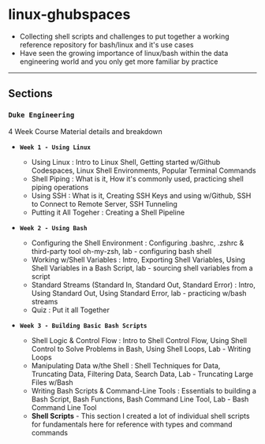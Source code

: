 # linux-ghubspaces 

* Collecting shell scripts and challenges to put together a working reference repository for bash/linux and it's use cases
* Have seen the growing importance of linux/bash within the data engineering world and you only get more familiar by practice

--- 

## **Sections**

### `Duke Engineering`
4 Week Course Material details and breakdown

* **`Week 1 - Using Linux`**
    - Using Linux : Intro to Linux Shell, Getting started w/Github Codespaces, Linux Shell Environments, Popular Terminal Commands
    - Shell Piping : What is it, How it's commonly used, practicing shell piping operations
    - Using SSH : What is it, Creating SSH Keys and using w/Github, SSH to Connect to Remote Server, SSH Tunneling
    - Putting it All Togeher : Creating a Shell Pipeline

* **`Week 2 - Using Bash`**
    - Configuring the Shell Environment : Configuring .bashrc, .zshrc & third-party tool oh-my-zsh, lab - configuring bash shell
    - Working w/Shell Variables : Intro, Exporting Shell Variables, Using Shell Variables in a Bash Script, lab - sourcing shell variables from a script
    - Standard Streams (Standard In, Standard Out, Standard Error) : Intro, Using Standard Out, Using Standard Error, lab - practicing w/bash streams
    - Quiz : Put it all Together

* **`Week 3 - Building Basic Bash Scripts`** 
    - Shell Logic & Control Flow : Intro to Shell Control Flow, Using Shell Control to Solve Problems in Bash, Using Shell Loops, Lab - Writing Loops
    - Manipulating Data w/the Shell : Shell Techniques for Data, Truncating Data, Filtering Data, Search Data, Lab - Truncating Large Files w/Bash
    - Writing Bash Scripts & Command-Line Tools : Essentials to building a Bash Script, Bash Functions, Bash Command Line Tool, Lab - Bash Command Line Tool
    - **Shell Scripts** - This section I created a lot of individual shell scripts for fundamentals here for reference with types and command commands 

